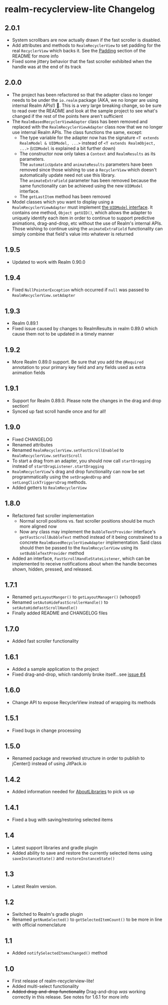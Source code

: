 # realm-recyclerview-lite Changelog

## 2.0.1
* System scrollbars are now actually drawn if the fast scroller is disabled.
* Add attributes and methods to `RealmRecyclerView` to set padding for the real `RecyclerView` which backs it. See the [Padding](https://github.com/bkromhout/realm-recyclerview-lite#padding) section of the README for more info
* Fixed some jittery behavior that the fast scroller exhibited when the handle was at the end of its track

## 2.0.0
* The project has been refactored so that the adapter class no longer needs to be under the `io.realm` package (AKA, we no longer are using internal Realm APIs!) 🎉. This is a very large breaking change, so be sure to read over the README and look at the sample project to see what's changed if the rest of the points here aren't sufficient
* The `RealmBasedRecyclerViewAdapter` class has been removed and replaced with the `RealmRecyclerViewAdapter` class now that we no longer use internal Realm APIs. The class functions the same, except:
    * The type variable for the adapter now has the signature `<T extends RealmModel & UIDModel, ...>` instead of `<T extends RealmObject, ...>` (`UIDModel` is explained a bit further down)
    * The constructor now only takes a `Context` and `RealmResults` as its parameters.  
    The `automaticUpdate` and `animateResults` parameters have been removed since those wishing to use a `RecyclerView` which doesn't automatically update need not use this library.  
    The `animateExtraField` parameter has been removed because the same functionality can be achieved using the new `UIDModel` interface.
    * The `getLastItem` method has been removed
* Model classes which you want to display using a `RealmRecyclerViewAdapter` must implement [the `UIDModel` interface](library/src/main/java/com/bkromhout/rrvl/UIDModel.java). It contains one method, `Object getUID()`, which allows the adapter to uniquely identify each item in order to continue to support predictive animations, drag-and-drop, etc without the use of Realm's internal APIs.  
Those wishing to continue using the `animateExtraField` functionality can simply combine that field's value into whatever is returned

## 1.9.5
* Updated to work with Realm 0.90.0

## 1.9.4
* Fixed `NullPointerException` which occurred if `null` was passed to `RealmRecyclerView.setAdapter`

## 1.9.3
* Realm 0.89.1
* Fixed issue caused by changes to RealmResults in realm 0.89.0 which cause them not to be updated in a timely manner

## 1.9.2
* More Realm 0.89.0 support. Be sure that you add the `@Required` annotation to your primary key field and any fields used as extra animation fields

## 1.9.1
* Support for Realm 0.89.0. Please note the changes in the drag and drop section!
* Synced up fast scroll handle once and for all!

## 1.9.0
* Fixed CHANGELOG
* Renamed attributes
* Renamed `RealmRecyclerView.setFastScrollEnabled` to `RealmRecyclerView.setFastScroll`
* To start a drag from an adapter, you should now call `startDragging` instead of `startDragListener.startDragging`
* `RealmRecyclerView`'s drag and drop functionality can now be set programmatically using the `setDragAndDrop` and `setLongClickTriggersDrag` methods.
* Added getters to `RealmRecyclerView`

## 1.8.0
* Refactored fast scroller implementation
    * Normal scroll positions vs. fast scroller positions should be much more aligned now
    * Now any class may implement the `BubbleTextProvider` interface's `getFastScrollBubbleText` method instead of it being constrained to a concrete `RealmBasedRecyclerViewAdapter` implementation. Said class should then be passed to the `RealmRecyclerView` using its `setBubbleTextProvider` method
* Added an interface, `FastScrollHandleStateListener`, which can be implemented to receive notifications about when the handle becomes shown, hidden, pressed, and released.

## 1.7.1
* Renamed `getLayoutManger()` to `getLayoutManager()` (whoops!)
* Renamed `setAutoHideFastScrollerHandle()` to `setAutoHideFastScrollHandle()`
* Finally added README and CHANGELOG files

## 1.7.0
* Added fast scroller functionality

## 1.6.1
* Added a sample application to the project
* Fixed drag-and-drop, which randomly broke itself...see [issue \#4](https://github.com/bkromhout/realm-recyclerview-lite/issues/4)

## 1.6.0
* Change API to expose RecyclerView instead of wrapping its methods

## 1.5.1
* Fixed bugs in change processing

## 1.5.0
* Renamed package and reworked structure in order to publish to jCenter() instead of using JitPack.io

## 1.4.2
* Added information needed for [AboutLibraries](https://github.com/mikepenz/AboutLibraries) to pick us up

## 1.4.1
* Fixed a bug with saving/restoring selected items

## 1.4
* Latest support libraries and gradle plugin
* Added ability to save and restore the currently selected items using `saveInstanceState()` and `restoreInstanceState()`

## 1.3
* Latest Realm version.

## 1.2
* Switched to Realm's gradle plugin
* Renamed `getNumSelected()` to `getSelectedItemCount()` to be more in line with official nomenclature

## 1.1
* Added `notifySelectedItemsChanged()` method

## 1.0
* First release of realm-recyclerview-lite!
* Added multi-select functionality
* ~~Added drag-and-drop functionality~~ Drag-and-drop *was* working correctly in this release. See notes for 1.6.1 for more info

